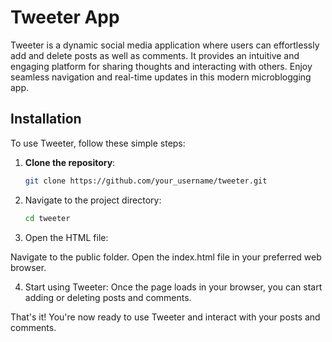 # Tweeter App

Tweeter is a dynamic social media application where users can effortlessly add and delete posts as well as comments. It provides an intuitive and engaging platform for sharing thoughts and interacting with others. Enjoy seamless navigation and real-time updates in this modern microblogging app.

## Installation

To use Tweeter, follow these simple steps:

1. **Clone the repository**:
   
   ```bash
   git clone https://github.com/your_username/tweeter.git

2. Navigate to the project directory:
   
   ```bash
   cd tweeter

4. Open the HTML file:

  Navigate to the public folder.
  Open the index.html file in your preferred web browser.

4. Start using Tweeter:
   Once the page loads in your browser, you can start adding or deleting posts and comments.

That's it! You're now ready to use Tweeter and interact with your posts and comments.


